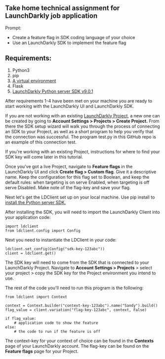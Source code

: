 ## Take home technical assignment for LaunchDarkly job application
Prompt:
* Create a feature flag in SDK coding language of your choice
* Use an LaunchDarkly SDK to implement the feature flag 

## Requirements:
1. Python3
2. pip
3. [A virtual environment](https://packaging.python.org/en/latest/guides/installing-using-pip-and-virtual-environments/)
4. Flask
5. [LaunchDarkly Python server SDK v9.0.1](https://docs.launchdarkly.com/sdk/server-side/python)

After requirements 1-4 have been met on your machine you are ready to start working with the LaunchDarkly UI and LaunchDarkly SDK. 

If you are not working with an existing [LaunchDarkly Project](https://docs.launchdarkly.com/home/organize/projects), a new one can be created by going to **Account Settings > Projects > Create Project.** From there the SDK setup wizard will walk you through the process of connecting an SDK to your Project, as well as a short program to help you verify that the connection was successful. The program test.py in this GitHub repo is an example of this connection test.

If you're working with an existing Project, instructions for where to find your SDK key will come later in this tutorial.

Once you've got a live Project, navigate to **Feature flags** in the LaunchDarkly UI and click **Create flag > Custom flag**. Give it a descriptive name. Keep the configuration for this flag set to Boolean, and keep the default rules: when targeting is on serve Enabled, when targeting is off serve Disabled. Make note of the flag-key and save your flag.

Next let's get the LDClient set up on your local machine. Use pip install to [install the Python server SDK.](https://docs.launchdarkly.com/sdk/server-side/python#getting-started)

After installing the SDK, you will need to import the LaunchDarkly Client into your application code:
```
import ldclient
from ldclient.config import Config
```

Next you need to instantiate the LDClient in your code:
```
ldclient.set_config(Config("sdk-key-123abc"))
client = ldclient.get()
```

The SDK key will need to come from the SDK that is connected to your LaunchDarkly Project. Navigate to **Account Settings > Projects** > select your project > copy the SDK key for the Project environment you intend to use.

The rest of the code you'll need to run this program is the following:
```
from ldclient import Context

context = Context.builder("context-key-123abc").name("Sandy").build()
flag_value = client.variation("flag-key-123abc", context, False)

if flag_value:
    # application code to show the feature
else:
    # the code to run if the feature is off

```
The context-key for your context of choice can be found in the **Contexts** page of your LaunchDarkly account. The flag-key can be found on the **Feature flags** page for your Project. 

